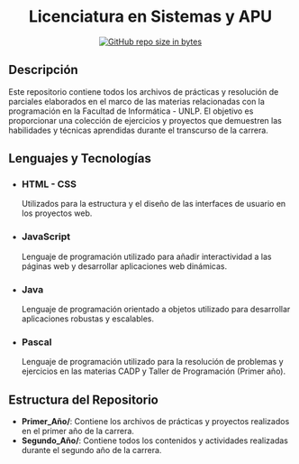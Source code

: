 <div align="center"> 
  
# Licenciatura en Sistemas y APU

  
[![GitHub repo size in bytes](https://img.shields.io/github/repo-size/LRondinelli04/Licenciatura-en-Sistemas_APU)](https://github.com/LRondinelli04/Licenciatura-en-Sistemas_APU)

</div> 

## Descripción

Este repositorio contiene todos los archivos de prácticas y resolución de parciales elaborados en el marco de las materias relacionadas con la programación en la Facultad de Informática - UNLP. El objetivo es proporcionar una colección de ejercicios y proyectos que demuestren las habilidades y técnicas aprendidas durante el transcurso de la carrera.

## Lenguajes y Tecnologías

- ### HTML - CSS

  Utilizados para la estructura y el diseño de las interfaces de usuario en los proyectos web.

- ### JavaScript

  Lenguaje de programación utilizado para añadir interactividad a las páginas web y desarrollar aplicaciones web dinámicas.

- ### Java

  Lenguaje de programación orientado a objetos utilizado para desarrollar aplicaciones robustas y escalables.

- ### Pascal

  Lenguaje de programación utilizado para la resolución de problemas y ejercicios en las materias CADP y Taller de Programación (Primer año).

## Estructura del Repositorio

- **Primer_Año/**: Contiene los archivos de prácticas y proyectos realizados en el primer año de la carrera.
- **Segundo_Año/**: Contiene todos los contenidos y actividades realizadas durante el segundo año de la carrera.

